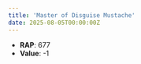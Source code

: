 ```yaml
---
title: 'Master of Disguise Mustache'
date: 2025-08-05T00:00:00Z
---
```

- **RAP**: 677
- **Value**: -1

